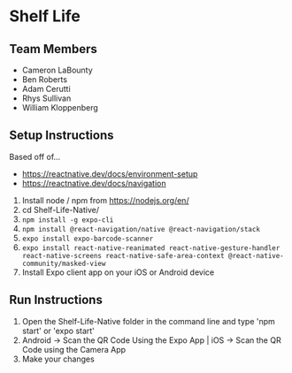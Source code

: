 # Shelf Life

## Team Members
- Cameron LaBounty
- Ben Roberts
- Adam Cerutti
- Rhys Sullivan
- William Kloppenberg

## Setup Instructions
Based off of...
- https://reactnative.dev/docs/environment-setup
- https://reactnative.dev/docs/navigation

1. Install node / npm from https://nodejs.org/en/
2. cd Shelf-Life-Native/
3. `npm install -g expo-cli`
4. `npm install @react-navigation/native @react-navigation/stack`
5. `expo install expo-barcode-scanner`
6. `expo install react-native-reanimated react-native-gesture-handler react-native-screens react-native-safe-area-context @react-native-community/masked-view`
7. Install Expo client app on your iOS or Android device

## Run Instructions
1. Open the Shelf-Life-Native folder in the command line and type 'npm start' or 'expo start'
2. Android -> Scan the QR Code Using the Expo App | iOS -> Scan the QR Code using the Camera App
3. Make your changes